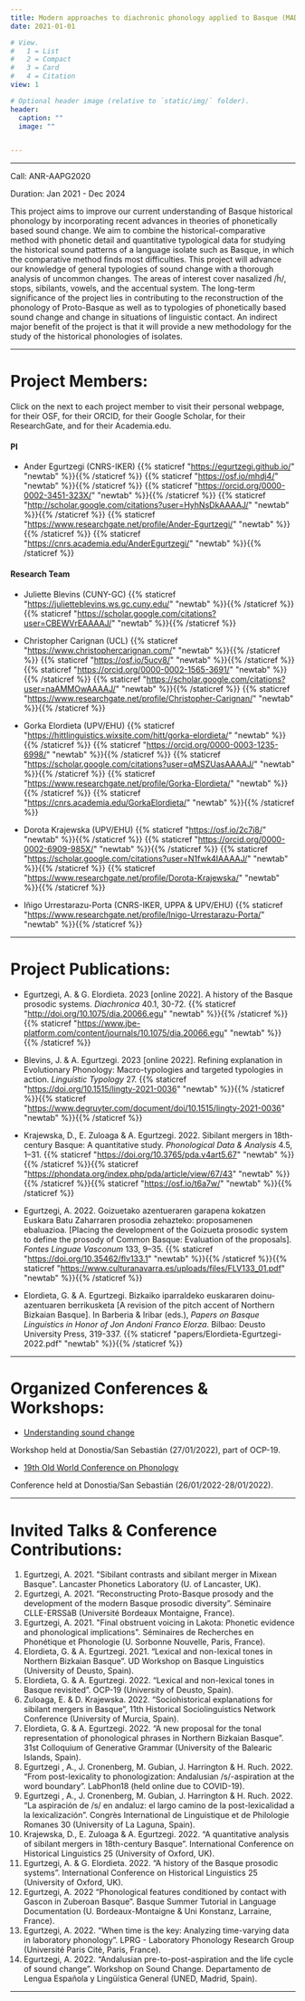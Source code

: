 ```yaml
---
title: Modern approaches to diachronic phonology applied to Basque (MADPAB)
date: 2021-01-01

# View.
#   1 = List
#   2 = Compact
#   3 = Card
#   4 = Citation
view: 1

# Optional header image (relative to `static/img/` folder).
header:
  caption: ""
  image: ""


---
```

--------------------------------------------------

Call: ANR-AAPG2020

Duration: Jan 2021 - Dec 2024

This project aims to improve our current understanding of Basque historical phonology by incorporating recent advances in theories of phonetically based sound change. We aim to combine the historical-comparative method with phonetic detail and quantitative typological data for studying the historical sound patterns of a language isolate such as Basque, in which the comparative method finds most difficulties. This project will advance our knowledge of general typologies of sound change with a thorough analysis of uncommon changes. The areas of interest cover nasalized /h̃/, stops, sibilants, vowels, and the accentual system. The long-term significance of the project lies in contributing to the reconstruction of the phonology of Proto-Basque as well as to typologies of phonetically based sound change and change in situations of linguistic contact. An indirect major benefit of the project is that it will provide a new methodology for the study of the historical phonologies of isolates.

--------------------------------------------------

Project Members:
==============
Click on the <i class = "fas fa-user"></i> next to each project member to visit their personal webpage, <i class = "ai ai-osf ai-lg"></i> for their OSF, <i class = "ai ai-orcid ai-lg"></i> for their ORCID, <i class = "ai ai-google-scholar ai-lg"></i> for their Google Scholar, <i class = "ai ai-researchgate ai-lg"></i> for their ResearchGate, and <i class = "ai ai-academia ai-lg"></i> for their Academia.edu.

#### PI

 * Ander Egurtzegi (CNRS-IKER) {{% staticref "https://egurtzegi.github.io/" "newtab" %}}<i class = "fas fa-user"></i>{{% /staticref %}} {{% staticref "https://osf.io/mhdj4/" "newtab" %}}<i class = "ai ai-osf ai-lg"></i>{{% /staticref %}} {{% staticref "https://orcid.org/0000-0002-3451-323X/" "newtab" %}}<i class = "ai ai-orcid ai-lg"></i>{{% /staticref %}} {{% staticref "http://scholar.google.com/citations?user=HyhNsDkAAAAJ/" "newtab" %}}<i class = "ai ai-google-scholar ai-lg"></i>{{% /staticref %}} {{% staticref "https://www.researchgate.net/profile/Ander-Egurtzegi/" "newtab" %}}<i class = "ai ai-researchgate ai-lg"></i>{{% /staticref %}} {{% staticref "https://cnrs.academia.edu/AnderEgurtzegi/" "newtab" %}}<i class = "ai ai-academia ai-lg"></i>{{% /staticref %}}

#### Research Team

 * Juliette Blevins (CUNY-GC) {{% staticref "https://julietteblevins.ws.gc.cuny.edu/" "newtab" %}}<i class = "fas fa-user"></i>{{% /staticref %}} {{% staticref "https://scholar.google.com/citations?user=CBEWVrEAAAAJ/" "newtab" %}}<i class = "ai ai-google-scholar ai-lg"></i>{{% /staticref %}}

 * Christopher Carignan (UCL) {{% staticref "https://www.christophercarignan.com/" "newtab" %}}<i class = "fas fa-user"></i>{{% /staticref %}} {{% staticref "https://osf.io/5ucv8/" "newtab" %}}<i class = "ai ai-osf ai-lg"></i>{{% /staticref %}} {{% staticref "https://orcid.org/0000-0002-1565-3691/" "newtab" %}}<i class = "ai ai-orcid ai-lg"></i>{{% /staticref %}} {{% staticref "https://scholar.google.com/citations?user=naAMMOwAAAAJ/" "newtab" %}}<i class = "ai ai-google-scholar ai-lg"></i>{{% /staticref %}} {{% staticref "https://www.researchgate.net/profile/Christopher-Carignan/" "newtab" %}}<i class = "ai ai-researchgate ai-lg"></i>{{% /staticref %}}

 * Gorka Elordieta (UPV/EHU) {{% staticref "https://hittlinguistics.wixsite.com/hitt/gorka-elordieta/" "newtab" %}}<i class = "fas fa-user"></i>{{% /staticref %}} {{% staticref "https://orcid.org/0000-0003-1235-6998/" "newtab" %}}<i class = "ai ai-orcid ai-lg"></i>{{% /staticref %}} {{% staticref "https://scholar.google.com/citations?user=qMSZUasAAAAJ/" "newtab" %}}<i class = "ai ai-google-scholar ai-lg"></i>{{% /staticref %}} {{% staticref "https://www.researchgate.net/profile/Gorka-Elordieta/" "newtab" %}}<i class = "ai ai-researchgate ai-lg"></i>{{% /staticref %}} {{% staticref "https://cnrs.academia.edu/GorkaElordieta/" "newtab" %}}<i class = "ai ai-academia ai-lg"></i>{{% /staticref %}}

 * Dorota Krajewska (UPV/EHU) {{% staticref "https://osf.io/2c7j8/" "newtab" %}}<i class = "ai ai-osf ai-lg"></i>{{% /staticref %}} {{% staticref "https://orcid.org/0000-0002-6909-985X/" "newtab" %}}<i class = "ai ai-orcid ai-lg"></i>{{% /staticref %}} {{% staticref "https://scholar.google.com/citations?user=N1fwk4IAAAAJ/" "newtab" %}}<i class = "ai ai-google-scholar ai-lg"></i>{{% /staticref %}} {{% staticref "https://www.researchgate.net/profile/Dorota-Krajewska/" "newtab" %}}<i class = "ai ai-researchgate ai-lg"></i>{{% /staticref %}}

 * Iñigo Urrestarazu-Porta (CNRS-IKER, UPPA & UPV/EHU) {{% staticref "https://www.researchgate.net/profile/Inigo-Urrestarazu-Porta/" "newtab" %}}<i class = "ai ai-researchgate ai-lg"></i>{{% /staticref %}}

--------------------------------------------------

Project Publications:
==============
 * Egurtzegi, A. & G. Elordieta. 2023 [online 2022]. A history of the Basque prosodic systems. _Diachronica_ 40.1, 30-72. {{% staticref "http://doi.org/10.1075/dia.20066.egu" "newtab" %}}<i class = "ai ai-doi ai-lg"></i>{{% /staticref %}}{{% staticref "https://www.jbe-platform.com/content/journals/10.1075/dia.20066.egu" "newtab" %}}<i class = "ai ai-open-access ai-lg"></i>{{% /staticref %}}

 * Blevins, J. & A. Egurtzegi. 2023 [online 2022]. Refining explanation in Evolutionary Phonology: Macro-typologies and targeted typologies in action. _Linguistic Typology_ 27. {{% staticref "https://doi.org/10.1515/lingty-2021-0036" "newtab" %}}<i class = "ai ai-doi ai-lg"></i>{{% /staticref %}}{{% staticref "https://www.degruyter.com/document/doi/10.1515/lingty-2021-0036" "newtab" %}}<i class = "ai ai-open-access ai-lg"></i>{{% /staticref %}}

 * Krajewska, D., E. Zuloaga & A. Egurtzegi. 2022. Sibilant mergers in 18th-century Basque: A quantitative study. _Phonological Data & Analysis_ 4.5, 1–31. {{% staticref "https://doi.org/10.3765/pda.v4art5.67" "newtab" %}}<i class = "ai ai-doi ai-lg"></i>{{% /staticref %}}{{% staticref "https://phondata.org/index.php/pda/article/view/67/43" "newtab" %}}<i class = "ai ai-open-access ai-lg"></i>{{% /staticref %}}{{% staticref "https://osf.io/t6a7w/" "newtab" %}}<i class = "ai ai-osf ai-lg"></i>{{% /staticref %}}

 * Egurtzegi, A. 2022. Goizuetako azentueraren garapena kokatzen Euskara Batu Zaharraren prosodia zehazteko: proposamenen ebaluazioa. [Placing the development of the Goizueta prosodic system to define the prosody of Common Basque: Evaluation of the proposals]. _Fontes Linguae Vasconum_ 133, 9–35. {{% staticref "https://doi.org/10.35462/flv133.1" "newtab" %}}<i class = "ai ai-doi ai-lg"></i>{{% /staticref %}}{{% staticref "https://www.culturanavarra.es/uploads/files/FLV133_01.pdf" "newtab" %}}<i class = "ai ai-open-access ai-lg"></i>{{% /staticref %}}

 * Elordieta, G. & A. Egurtzegi. Bizkaiko iparraldeko euskararen doinu-azentuaren berrikusketa [A revision of the pitch accent of Northern Bizkaian Basque]. In Barberia & Iribar (eds.), _Papers on Basque Linguistics in Honor of Jon Andoni Franco Elorza_. Bilbao: Deusto University Press, 319-337. {{% staticref "papers/Elordieta-Egurtzegi-2022.pdf" "newtab" %}}<i class = "ai ai-open-access ai-lg"></i>{{% /staticref %}}

--------------------------------------------------

Organized Conferences & Workshops:
==============
 * [Understanding sound change]("https://understandingsoundchange.netlify.app/")

 Workshop held at Donostia/San Sebastián (27/01/2022), part of OCP-19.

 * [19th Old World Conference on Phonology]("https://sulfsbjorninn.wixsite.com/ocp19/")

 Conference held at Donostia/San Sebastián (26/01/2022-28/01/2022).

--------------------------------------------------

Invited Talks & Conference Contributions:
==============
1.  Egurtzegi, A. 2021. "Sibilant contrasts and sibilant merger in Mixean Basque". Lancaster Phonetics Laboratory (U. of Lancaster, UK).
2.  Egurtzegi, A. 2021. “Reconstructing Proto-Basque prosody and the development of the modern Basque prosodic diversity”. Séminaire CLLE-ERSSàB (Université Bordeaux Montaigne, France).
3.  Egurtzegi, A. 2021. "Final obstruent voicing in Lakota: Phonetic evidence and phonological implications". Séminaires de Recherches en Phonétique et Phonologie (U. Sorbonne Nouvelle, Paris, France).
4.  Elordieta, G. & A. Egurtzegi. 2021. “Lexical and non-lexical tones in Northern Bizkaian Basque”. UD Workshop on Basque Linguistics (University of Deusto, Spain).
5.  Elordieta, G. & A. Egurtzegi. 2022. “Lexical and non-lexical tones in Basque revisited”. OCP-19 (University of Deusto, Spain).
6.  Zuloaga, E. & D. Krajewska. 2022. “Sociohistorical explanations for sibilant mergers in Basque”, 11th Historical Sociolinguistics Network Conference (University of Murcia, Spain).
7.  Elordieta, G. & A. Egurtzegi. 2022. “A new proposal for the tonal representation of phonological phrases in Northern Bizkaian Basque”. 31st Colloquium of Generative Grammar (University of the Balearic Islands, Spain).
8.  Egurtzegi , A., J. Cronenberg, M. Gubian, J. Harrington & H. Ruch. 2022. “From post-lexicality to phonologization: Andalusian /s/-aspiration at the word boundary”. LabPhon18 (held online due to COVID-19).
9.  Egurtzegi , A., J. Cronenberg, M. Gubian, J. Harrington & H. Ruch. 2022. “La aspiración de /s/ en andaluz: el largo camino de la post-lexicalidad a la lexicalización”. Congrès International de Linguistique et de Philologie Romanes 30 (University of La Laguna, Spain).
10.  Krajewska, D., E. Zuloaga & A. Egurtzegi. 2022. “A quantitative analysis of sibilant mergers in 18th-century Basque”. International Conference on Historical Linguistics 25 (University of Oxford, UK).
11.  Egurtzegi, A. & G. Elordieta. 2022. “A history of the Basque prosodic systems”. International Conference on Historical Linguistics 25 (University of Oxford, UK).
12.  Egurtzegi, A. 2022 “Phonological features conditioned by contact with Gascon in Zuberoan Basque”. Basque Summer Tutorial in Language Documentation (U. Bordeaux-Montaigne & Uni Konstanz, Larraine, France).
13.  Egurtzegi, A. 2022. “When time is the key: Analyzing time-varying data in laboratory phonology”. LPRG - Laboratory Phonology Research Group (Université Paris Cité, Paris, France).
14.  Egurtzegi, A. 2022. “Andalusian pre-to-post-aspiration and the life cycle of sound change”. Workshop on Sound Change. Departamento de Lengua Española y Lingüística General (UNED, Madrid, Spain).

--------------------------------------------------
